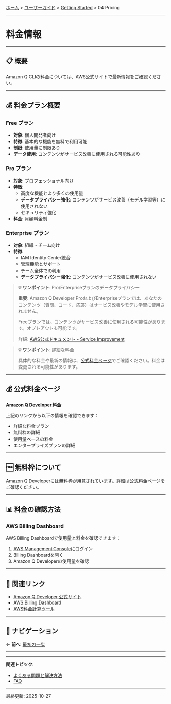 [ホーム](../../README.md) > [ユーザーガイド](../README.md) > [Getting Started](README.md) > 04 Pricing

---

# 料金情報


---

## 📋 概要

Amazon Q CLIの料金については、AWS公式サイトで最新情報をご確認ください。

---

## 💰 料金プラン概要

### Free プラン
- **対象**: 個人開発者向け
- **特徴**: 基本的な機能を無料で利用可能
- **制限**: 使用量に制限あり
- **データ使用**: コンテンツがサービス改善に使用される可能性あり

### Pro プラン
- **対象**: プロフェッショナル向け
- **特徴**: 
  - 高度な機能とより多くの使用量
  - **データプライバシー強化**: コンテンツがサービス改善（モデル学習等）に使用されない
  - セキュリティ強化
- **料金**: 月額料金制

### Enterprise プラン
- **対象**: 組織・チーム向け
- **特徴**: 
  - IAM Identity Center統合
  - 管理機能とサポート
  - チーム全体での利用
  - **データプライバシー強化**: コンテンツがサービス改善に使用されない

> **💡 ワンポイント**: Pro/Enterpriseプランのデータプライバシー
> 
> **重要**: Amazon Q Developer ProおよびEnterpriseプランでは、あなたのコンテンツ（質問、コード、応答）はサービス改善やモデル学習に使用されません。
> 
> Freeプランでは、コンテンツがサービス改善に使用される可能性があります。オプトアウトも可能です。
> 
> 詳細: [AWS公式ドキュメント - Service Improvement](https://docs.aws.amazon.com/amazonq/latest/qdeveloper-ug/service-improvement.html)

> **💡 ワンポイント**: 詳細な料金
> 
> 具体的な料金や最新の情報は、[公式料金ページ](https://aws.amazon.com/q/developer/pricing/)でご確認ください。料金は変更される可能性があります。

---

## 💰 公式料金ページ

**[Amazon Q Developer 料金](https://aws.amazon.com/q/developer/pricing/)**

上記のリンクから以下の情報を確認できます：
- 詳細な料金プラン
- 無料枠の詳細
- 使用量ベースの料金
- エンタープライズプランの詳細

---

## 🆓 無料枠について

Amazon Q Developerには無料枠が用意されています。詳細は公式料金ページをご確認ください。

---

## 📊 料金の確認方法

### AWS Billing Dashboard

AWS Billing Dashboardで使用量と料金を確認できます：

1. [AWS Management Console](https://console.aws.amazon.com/)にログイン
2. Billing Dashboardを開く
3. Amazon Q Developerの使用量を確認

---

## 🔗 関連リンク

- [Amazon Q Developer 公式サイト](https://aws.amazon.com/q/developer/)
- [AWS Billing Dashboard](https://console.aws.amazon.com/billing/)
- [AWS料金計算ツール](https://calculator.aws/)

---

## 📖 ナビゲーション

← **前へ**: [最初の一歩](03_first-steps.md)

---

---

**関連トピック**:
- [よくある問題と解決方法](../06_troubleshooting/02_common-issues.md)
- [FAQ](../06_troubleshooting/01_faq.md)

---

最終更新: 2025-10-27
